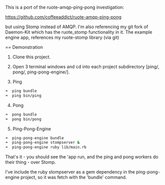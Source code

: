 This is a port of the ruote-amqp-ping-pong investigation:

https://github.com/coffeeaddict/ruote-amqp-ping-pong

but using Stomp instead of AMQP.  I'm also referencing my git fork of
Daemon-Kit which has the ruote_stomp functionality in it.  The example
engine app, references my ruote-stomp library (via git)

== Demonstration

1. Clone this project.


2. Open 3 terminal windows and cd into each project subdirectory [ping/, pong/,
ping-pong-engine/].

3. Ping

```sh
➜  ping bundle
➜  ping bin/ping
```

4. Pong

```sh
➜  pong bundle
➜  pong bin/pong
```

5. Ping-Pong-Engine

```sh
➜  ping-pong-engine bundle
➜  ping-pong-engine stompserver &
➜  ping-pong-engine ruby lib/main.rb
```

That's it - you should see the 'app run, and the ping and pong workers
do their thing - over Stomp.

I've include the ruby stompserver as a gem dependency in the
ping-pong-engine project, so it was fetch with the 'bundle' command.
